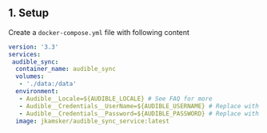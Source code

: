 ## 1. Setup

Create a ``docker-compose.yml`` file with following content
````yaml
version: '3.3'
services:
 audible_sync:
  container_name: audible_sync
  volumes:
   - './data:/data'
  environment:
   - Audible__Locale=${AUDIBLE_LOCALE} # See FAQ for more
   - Audible__Credentials__UserName=${AUDIBLE_USERNAME} # Replace with your username or use .env
   - Audible__Credentials__Password=${AUDIBLE_PASSWORD} # Replace with your password or use .env
  image: jkamsker/audible_sync_service:latest
````